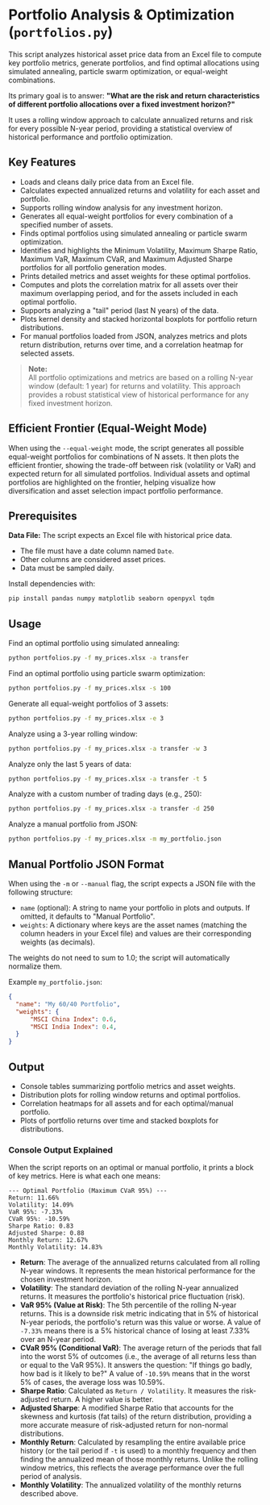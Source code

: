 # Portfolio Analysis & Optimization (`portfolios.py`)

This script analyzes historical asset price data from an Excel file to compute
key portfolio metrics, generate portfolios, and find optimal allocations using
simulated annealing, particle swarm optimization, or equal-weight combinations.

Its primary goal is to answer: **"What are the risk and return characteristics
of different portfolio allocations over a fixed investment horizon?"**

It uses a rolling window approach to calculate annualized returns and risk for
every possible N-year period, providing a statistical overview of historical
performance and portfolio optimization.

## Key Features

- Loads and cleans daily price data from an Excel file.
- Calculates expected annualized returns and volatility for each asset and portfolio.
- Supports rolling window analysis for any investment horizon.
- Generates all equal-weight portfolios for every combination of a specified number of assets.
- Finds optimal portfolios using simulated annealing or particle swarm optimization.
- Identifies and highlights the Minimum Volatility, Maximum Sharpe Ratio, Maximum VaR,
  Maximum CVaR, and Maximum Adjusted Sharpe portfolios for all portfolio generation modes.
- Prints detailed metrics and asset weights for these optimal portfolios.
- Computes and plots the correlation matrix for all assets over their maximum overlapping period,
  and for the assets included in each optimal portfolio.
- Supports analyzing a "tail" period (last N years) of the data.
- Plots kernel density and stacked horizontal boxplots for portfolio return distributions.
- For manual portfolios loaded from JSON, analyzes metrics and plots return distribution,
  returns over time, and a correlation heatmap for selected assets.

> **Note:**  
> All portfolio optimizations and metrics are based on a rolling N-year
> window (default: 1 year) for returns and volatility. This approach
> provides a robust statistical view of historical performance for any
> fixed investment horizon.

## Efficient Frontier (Equal-Weight Mode)

When using the `--equal-weight` mode, the script generates all possible
equal-weight portfolios for combinations of N assets. It then plots the
efficient frontier, showing the trade-off between risk (volatility or VaR)
and expected return for all simulated portfolios. Individual assets and
optimal portfolios are highlighted on the frontier, helping visualize how
diversification and asset selection impact portfolio performance.

## Prerequisites

**Data File:** The script expects an Excel file with historical price data.

- The file must have a date column named `Date`.
- Other columns are considered asset prices.
- Data must be sampled daily.

Install dependencies with:

```bash
pip install pandas numpy matplotlib seaborn openpyxl tqdm
```

## Usage

Find an optimal portfolio using simulated annealing:

```bash
python portfolios.py -f my_prices.xlsx -a transfer
```

Find an optimal portfolio using particle swarm optimization:

```bash
python portfolios.py -f my_prices.xlsx -s 100
```

Generate all equal-weight portfolios of 3 assets:

```bash
python portfolios.py -f my_prices.xlsx -e 3
```

Analyze using a 3-year rolling window:

```bash
python portfolios.py -f my_prices.xlsx -a transfer -w 3
```

Analyze only the last 5 years of data:

```bash
python portfolios.py -f my_prices.xlsx -a transfer -t 5
```

Analyze with a custom number of trading days (e.g., 250):

```bash
python portfolios.py -f my_prices.xlsx -a transfer -d 250
```

Analyze a manual portfolio from JSON:

```bash
python portfolios.py -f my_prices.xlsx -m my_portfolio.json
```

## Manual Portfolio JSON Format

When using the `-m` or `--manual` flag, the script expects a JSON file with the following structure:

- `name` (optional): A string to name your portfolio in plots and outputs. If omitted, it defaults to "Manual Portfolio".
- `weights`: A dictionary where keys are the asset names (matching the column headers in your Excel file) and values are their corresponding weights (as decimals).

The weights do not need to sum to 1.0; the script will automatically normalize them.

Example `my_portfolio.json`:

```json
{
  "name": "My 60/40 Portfolio",
  "weights": {
      "MSCI China Index": 0.6,
      "MSCI India Index": 0.4,
  }
}
```

## Output

- Console tables summarizing portfolio metrics and asset weights.
- Distribution plots for rolling window returns and optimal portfolios.
- Correlation heatmaps for all assets and for each optimal/manual portfolio.
- Plots of portfolio returns over time and stacked boxplots for distributions.

### Console Output Explained

When the script reports on an optimal or manual portfolio, it prints a block of key metrics. Here is what each one means:

```
--- Optimal Portfolio (Maximum CVaR 95%) ---
Return: 11.66%
Volatility: 14.09%
VaR 95%: -7.33%
CVaR 95%: -10.59%
Sharpe Ratio: 0.83
Adjusted Sharpe: 0.88
Monthly Return: 12.67%
Monthly Volatility: 14.83%
```

- **Return**: The average of the annualized returns calculated from all rolling N-year windows. It represents the mean historical performance for the chosen investment horizon.
- **Volatility**: The standard deviation of the rolling N-year annualized returns. It measures the portfolio's historical price fluctuation (risk).
- **VaR 95% (Value at Risk)**: The 5th percentile of the rolling N-year returns. This is a downside risk metric indicating that in 5% of historical N-year periods, the portfolio's return was this value or worse. A value of `-7.33%` means there is a 5% historical chance of losing at least 7.33% over an N-year period.
- **CVaR 95% (Conditional VaR)**: The average return of the periods that fall into the worst 5% of outcomes (i.e., the average of all returns less than or equal to the VaR 95%). It answers the question: "If things go badly, how bad is it likely to be?" A value of `-10.59%` means that in the worst 5% of cases, the average loss was 10.59%.
- **Sharpe Ratio**: Calculated as `Return / Volatility`. It measures the risk-adjusted return. A higher value is better.
- **Adjusted Sharpe**: A modified Sharpe Ratio that accounts for the skewness and kurtosis (fat tails) of the return distribution, providing a more accurate measure of risk-adjusted return for non-normal distributions.
- **Monthly Return**: Calculated by resampling the entire available price history (or the tail period if `-t` is used) to a monthly frequency and then finding the annualized mean of those monthly returns. Unlike the rolling window metrics, this reflects the average performance over the full period of analysis.
- **Monthly Volatility**: The annualized volatility of the monthly returns described above.
